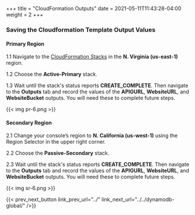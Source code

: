 +++
title = "CloudFormation Outputs"
date =  2021-05-11T11:43:28-04:00
weight = 2
+++

### Saving the Cloudformation Template Output Values

#### Primary Region

1.1 Navigate to the [CloudFormation Stacks](https://console.aws.amazon.com/cloudformation/home?region=us-east-1#/stacks/) in the **N. Virginia (us-east-1)** region.

1.2  Choose the **Active-Primary** stack.

1.3 Wait until the stack's status reports **CREATE_COMPLETE**.  Then navigate to the **Outputs** tab and record the values of the **APIGURL**, **WebsiteURL**, and **WebsiteBucket** outputs.  You will need these to complete future steps.

{{< img pr-6.png >}}

#### Secondary Region

2.1 Change your console’s region to **N. California (us-west-1)** using the Region Selector in the upper right corner.

2.2 Choose the **Passive-Secondary** stack.

2.3 Wait until the stack's status reports **CREATE_COMPLETE**.  Then navigate to the **Outputs** tab and record the values of the **APIGURL**, **WebsiteURL**, and **WebsiteBucket** outputs.  You will need these to complete future steps.

{{< img sr-6.png >}}

{{< prev_next_button link_prev_url="../" link_next_url="../../dynamodb-global/" />}}

